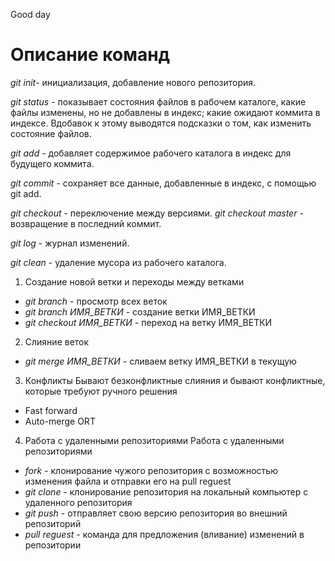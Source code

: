 Good day

# Описание команд

*git init*- инициализация, добавление нового репозитория.

*git status* - показывает состояния файлов в рабочем каталоге, какие файлы изменены, но не добавлены в индекс; какие ожидают коммита в индексе. Вдобавок к этому выводятся подсказки о том, как изменить состояние файлов.

*git add* - добавляет содержимое рабочего каталога в индекс для будущего коммита.

*git commit* - сохраняет все данные, добавленные в индекс, с помощью git add.

*git checkout* - переключение между версиями. *git checkout master* - возвращение в последний коммит.

*git log* - журнал изменений.

*git clean* - удаление мусора из рабочего каталога.

1. Создание новой ветки и переходы между ветками
* *git branch* - просмотр всех веток
* *git branch ИМЯ_ВЕТКИ* - создание ветки ИМЯ_ВЕТКИ
* *git checkout ИМЯ_ВЕТКИ* - переход на ветку ИМЯ_ВЕТКИ

2. Слияние веток
* *git merge ИМЯ_ВЕТКИ* - сливаем ветку ИМЯ_ВЕТКИ в текущую

3. Конфликты
Бывают безконфликтные слияния и бывают конфликтные, которые требуют ручного решения
* Fast forward
* Auto-merge ORT

4. Работа с удаленными репозиториями
Работа с удаленными репозиториями
* *fork* - клонирование чужого репозитория с возможностью изменения файла и отправки его на pull reguest
* *git clone* - клонирование репозитория на локальный компьютер с удаленного репозитория
* *git push* - отправляет свою версию репозитория во внешний репозиторий
* *pull reguest* - команда для предложения (вливание) изменений в репозитории